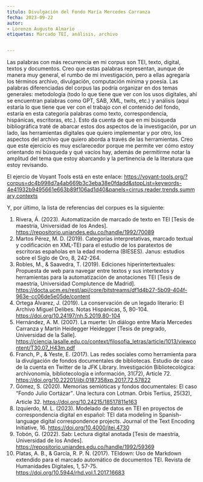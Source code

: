 ```yaml
---
titulo: Divulgación del Fondo María Mercedes Carranza
fecha: 2023-09-22
autor:
- Lorenzo Augusto Almario
etiquetas: Marcado TEI, análisis, archivo


---
```

Las palabras con más recurrencia en mi corpus son TEI, texto, digital, textos y documentos. Creo que estas palabras representan, aunque de manera muy general, el rumbo de mi investigación, pero a ellas agregaría los términos archivo, divulgación, computación mínima y poesía.
Las palabras diferenciadas del corpus las podría organizar en dos temas generales: metodología (todo lo que tiene que ver con los usos digitales, ahí se encuentran palabras como GPT, SAB, XML, twits, etc.) y análisis (aquí estaría lo que tiene que ver con el trabajo con el contenido del fondo, estaría en esta categoría palabras como texto, correspondencia, hispánicas, escritoras, etc.). Esto da cuenta de que en mi búsqueda bibliográfica traté de abarcar estos dos aspectos de la investigación, por un lado, las herramientas digitales que quiero implementar y por otro, los aspectos del archivo que quiero aborda a través de las herramientas. 
Creo que este ejercicio es muy esclarecedor porque me permite ver cómo estoy orientando mi búsqueda y qué vacíos hay, además de permitirme notar la amplitud del tema que estoy abarcando y la pertinencia de la literatura que estoy revisando.

El ejercio de Voyant Tools está en este enlace: https://voyant-tools.org/?corpus=dc4b998d7a4ab669b3c3eba38e0fdadd&stopList=keywords-4e41932b9495661e663b89f106ad1d40&panels=cirrus,reader,trends,summary,contexts

Y, por último, la lista de referencias del corpues es la siguiente:
01. Rivera, Á. (2023). Automatización de marcado de texto en TEI [Tesis de maestría, Universidad de los Andes]. https://repositorio.uniandes.edu.co/handle/1992/70089
02. Martos Pérez, M. D. (2019). Categorías interpretativas, marcado textual y codificación en XML-TEI para el estudio de los paratextos de escritoras españolas en la edad moderna (BIESES). Janus: estudios sobre el Siglo de Oro, 8, 242-264.
03. Robles, M., & Saavedra, T. (2019). Ediciones hiperintertextuales: Propuesta de web para navegar entre textos y sus intertextos y herramientas para la automatización de anotaciones TEI [Tesis de maestría, Universidad Complutence de Madrid]. https://docta.ucm.es/rest/api/core/bitstreams/df1d4b27-5b09-404f-963e-cc06de5e05de/content
04. Ortega Álvarez, J. (2019). La conservación de un legado literario: El Archivo Miguel Delibes. Notas Hispánicas, 5, 80-104. https://doi.org/10.24197/nh.5.2019.80-104
05. Hernández, A. M. (2007). La muerte: Un diálogo entre María Mercedes Carranza y Martín Heidegger Heidegger [Tesis de pregrado, Universidad de la Salle]. https://ciencia.lasalle.edu.co/context/filosofia_letras/article/1013/viewcontent/T30.07_H43m.pdf
06. Franch, P., & Yeste, E. (2017). Las redes sociales como herramienta para la divulgación de fondos documentales de bibliotecas. Estudio de caso de la cuenta en Twitter de la JFK Library. Investigación Bibliotecológica: archivonomía, bibliotecología e información, 31(72), Article 72. https://doi.org/10.22201/iibi.0187358xp.2017.72.57822
07. Gómez, S. (2020). Memorias semióticas y fondos documentales: El caso “Fondo Julio Cortázar”. Una lectura con Lotman. Orbis Tertius, 25(32), Article 32. https://doi.org/10.24215/18517811e163
08. Izquierdo, M. L. (2023). Modelado de datos en TEI en proyectos de correspondencia digital en español: TEI data modeling in Spanish-language digital correspondence projects. Journal of the Text Encoding Initiative, 16. https://doi.org/10.4000/jtei.4730
09. Tobón, G. (2022). Sab: Lectura digital anotada [Tesis de maestría, Universidad de los Andes]. https://repositorio.uniandes.edu.co/handle/1992/59369
10. Platas, A. B., & García, R. P. Ñ. (2017). TEIdown: Uso de Markdown extendido para el marcado automático de documentos TEI. Revista de Humanidades Digitales, 1, 57-75. https://doi.org/10.5944/rhd.vol.1.2017.16683
